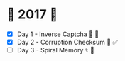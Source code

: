 # :christmas_tree: 2017 :christmas_tree:

- [x] Day 1 - Inverse Captcha :arrows_counterclockwise: :camera_flash:
- [x] Day 2 - Corruption Checksum :currency_exchange: :white_check_mark:
- [ ] Day 3 - Spiral Memory :medical_symbol: :brain:
